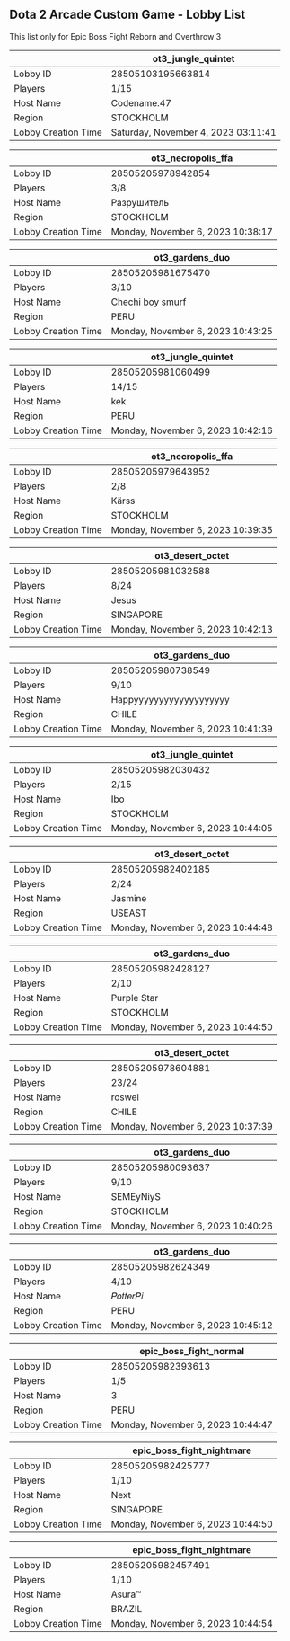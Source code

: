 ## Dota 2 Arcade Custom Game - Lobby List

This list only for Epic Boss Fight Reborn and Overthrow 3

|  | ot3_jungle_quintet |
| ------ | ------ |
| Lobby ID | 28505103195663814 |
| Players | 1/15 |
| Host Name | Codename.47 |
| Region | STOCKHOLM |
| Lobby Creation Time | Saturday, November 4, 2023 03:11:41 |


|  | ot3_necropolis_ffa |
| ------ | ------ |
| Lobby ID | 28505205978942854 |
| Players | 3/8 |
| Host Name | Разрушитель |
| Region | STOCKHOLM |
| Lobby Creation Time | Monday, November 6, 2023 10:38:17 |


|  | ot3_gardens_duo |
| ------ | ------ |
| Lobby ID | 28505205981675470 |
| Players | 3/10 |
| Host Name | Chechi boy smurf |
| Region | PERU |
| Lobby Creation Time | Monday, November 6, 2023 10:43:25 |


|  | ot3_jungle_quintet |
| ------ | ------ |
| Lobby ID | 28505205981060499 |
| Players | 14/15 |
| Host Name | kek |
| Region | PERU |
| Lobby Creation Time | Monday, November 6, 2023 10:42:16 |


|  | ot3_necropolis_ffa |
| ------ | ------ |
| Lobby ID | 28505205979643952 |
| Players | 2/8 |
| Host Name | Kärss |
| Region | STOCKHOLM |
| Lobby Creation Time | Monday, November 6, 2023 10:39:35 |


|  | ot3_desert_octet |
| ------ | ------ |
| Lobby ID | 28505205981032588 |
| Players | 8/24 |
| Host Name | Jesus |
| Region | SINGAPORE |
| Lobby Creation Time | Monday, November 6, 2023 10:42:13 |


|  | ot3_gardens_duo |
| ------ | ------ |
| Lobby ID | 28505205980738549 |
| Players | 9/10 |
| Host Name | Happyyyyyyyyyyyyyyyyyyy |
| Region | CHILE |
| Lobby Creation Time | Monday, November 6, 2023 10:41:39 |


|  | ot3_jungle_quintet |
| ------ | ------ |
| Lobby ID | 28505205982030432 |
| Players | 2/15 |
| Host Name | Ibo |
| Region | STOCKHOLM |
| Lobby Creation Time | Monday, November 6, 2023 10:44:05 |


|  | ot3_desert_octet |
| ------ | ------ |
| Lobby ID | 28505205982402185 |
| Players | 2/24 |
| Host Name | Jasmine |
| Region | USEAST |
| Lobby Creation Time | Monday, November 6, 2023 10:44:48 |


|  | ot3_gardens_duo |
| ------ | ------ |
| Lobby ID | 28505205982428127 |
| Players | 2/10 |
| Host Name | Purple Star |
| Region | STOCKHOLM |
| Lobby Creation Time | Monday, November 6, 2023 10:44:50 |


|  | ot3_desert_octet |
| ------ | ------ |
| Lobby ID | 28505205978604881 |
| Players | 23/24 |
| Host Name | roswel |
| Region | CHILE |
| Lobby Creation Time | Monday, November 6, 2023 10:37:39 |


|  | ot3_gardens_duo |
| ------ | ------ |
| Lobby ID | 28505205980093637 |
| Players | 9/10 |
| Host Name | SEMEyNiyS |
| Region | STOCKHOLM |
| Lobby Creation Time | Monday, November 6, 2023 10:40:26 |


|  | ot3_gardens_duo |
| ------ | ------ |
| Lobby ID | 28505205982624349 |
| Players | 4/10 |
| Host Name | 𝑃𝑜𝑡𝑡𝑒𝑟𝑃𝑖 |
| Region | PERU |
| Lobby Creation Time | Monday, November 6, 2023 10:45:12 |


|  | epic_boss_fight_normal |
| ------ | ------ |
| Lobby ID | 28505205982393613 |
| Players | 1/5 |
| Host Name | 3 |
| Region | PERU |
| Lobby Creation Time | Monday, November 6, 2023 10:44:47 |


|  | epic_boss_fight_nightmare |
| ------ | ------ |
| Lobby ID | 28505205982425777 |
| Players | 1/10 |
| Host Name | Next |
| Region | SINGAPORE |
| Lobby Creation Time | Monday, November 6, 2023 10:44:50 |


|  | epic_boss_fight_nightmare |
| ------ | ------ |
| Lobby ID | 28505205982457491 |
| Players | 1/10 |
| Host Name | Asura™ |
| Region | BRAZIL |
| Lobby Creation Time | Monday, November 6, 2023 10:44:54 |


